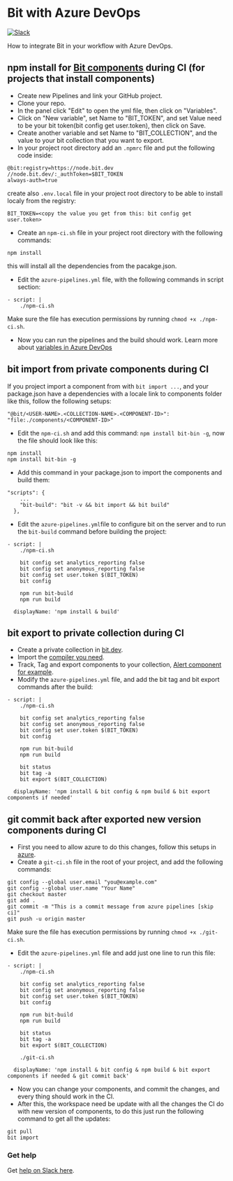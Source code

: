 # Bit with Azure DevOps

[![Slack](https://badgen.now.sh/badge/chat/on%20Slack/cyan)](https://join.slack.com/t/bit-dev-community/shared_invite/enQtNzM2NzQ3MTQzMTg3LWI2YmFmZjQwMTkxNmFmNTVkYzU2MGI2YjgwMmJlZDdkNWVhOGIzZDFlYjg4MGRmOTM4ODAxNTIxMTMwNWVhMzg)

How to integrate Bit in your workflow with Azure DevOps.

## npm install for [Bit components](https://github.com/teambit/bit) during CI (for projects that install components)

- Create new Pipelines and link your GitHub project.
- Clone your repo.
- In the panel click "Edit" to open the yml file, then click on "Variables".
- Click on "New variable", set Name to "BIT_TOKEN", and set Value need to be your bit token(bit config get user.token), then click on Save.
- Create another variable and set Name to "BIT_COLLECTION", and the value to your bit collection that you want to export.
- In your project root directory add an `.npmrc` file and put the following code inside:

```
@bit:registry=https://node.bit.dev
//node.bit.dev/:_authToken=$BIT_TOKEN
always-auth=true
```
create also `.env.local` file in your project root directory to be able to install localy from the registry:
```
BIT_TOKEN=<copy the value you get from this: bit config get user.token>
```
- Create an `npm-ci.sh` file in your project root directory with the following commands:
```
npm install
```
this will install all the dependencies from the pacakge.json.
- Edit the `azure-pipelines.yml` file, with the following commands in script section:
```
- script: |
    ./npm-ci.sh
```
Make sure the file has execution permissions by running `chmod +x ./npm-ci.sh`.
- Now you can run the pipelines and the build should work.
Learn more about [variables in Azure DevOps](https://docs.microsoft.com/en-us/azure/devops/pipelines/process/variables?view=azure-devops&tabs=yaml%2Cbatch)

## bit import from private components during CI 
If you project import a component from with `bit import ...`, and your package.json have a dependencies with a locale link to components folder like this, follow the following setups:
```
"@bit/<USER-NAME>.<COLLECTION-NAME>.<COMPONENT-ID>": "file:./components/<COMPONENT-ID>"
```
- Edit the `npm-ci.sh` and add this command: `npm install bit-bin -g`, now the file should look like this:
```
npm install
npm install bit-bin -g
```
- Add this command in your package.json to import the components and build them:  
```
"scripts": {
    ...
    "bit-build": "bit -v && bit import && bit build"
  },
```
- Edit the `azure-pipelines.yml`file to configure bit on the server and to run the `bit-build` command before building the project:
```
- script: |
    ./npm-ci.sh
    
    bit config set analytics_reporting false
    bit config set anonymous_reporting false
    bit config set user.token $(BIT_TOKEN)
    bit config 
 
    npm run bit-build
    npm run build

  displayName: 'npm install & build'
```

## bit export to private collection during CI
- Create a private collection in [bit.dev](bit.dev).
- Import the [compiler you need](https://bit.dev/bit/envs).
- Track, Tag and export components to your collection, [Alert component for example](src/components/Alert.js).
- Modify the `azure-pipelines.yml` file, and add the bit tag and bit export commands after the build:
```
- script: |
    ./npm-ci.sh
    
    bit config set analytics_reporting false
    bit config set anonymous_reporting false
    bit config set user.token $(BIT_TOKEN)
    bit config 
 
    npm run bit-build
    npm run build
    
    bit status
    bit tag -a
    bit export $(BIT_COLLECTION)

  displayName: 'npm install & bit config & npm build & bit export components if needed'
```

## git commit back after exported new version components during CI
- First you need to allow azure to do this changes, follow this setups in [azure](https://docs.microsoft.com/en-us/azure/devops/pipelines/scripts/git-commands?view=azure-devops&tabs=yaml).
- Create a `git-ci.sh` file in the root of your project, and add the following commands:
```
git config --global user.email "you@example.com"
git config --global user.name "Your Name"
git checkout master
git add .
git commit -m "This is a commit message from azure pipelines [skip ci]"
git push -u origin master
```
Make sure the file has execution permissions by running `chmod +x ./git-ci.sh`. 
- Edit the `azure-pipelines.yml` file and add just one line to run this file:
```
- script: |
    ./npm-ci.sh
    
    bit config set analytics_reporting false
    bit config set anonymous_reporting false
    bit config set user.token $(BIT_TOKEN)
    bit config 
 
    npm run bit-build
    npm run build
    
    bit status
    bit tag -a
    bit export $(BIT_COLLECTION)

    ./git-ci.sh

  displayName: 'npm install & bit config & npm build & bit export components if needed & git commit back'
```
- Now you can change your components, and commit the changes, and every thing should work in the CI.
- After this, the workspace need be update with all the changes the CI do with new version of components, to do this just run the following command to get all the updates:
```
git pull
bit import
```
### Get help

Get [help on Slack here](https://join.slack.com/t/bit-dev-community/shared_invite/enQtNzM2NzQ3MTQzMTg3LWI2YmFmZjQwMTkxNmFmNTVkYzU2MGI2YjgwMmJlZDdkNWVhOGIzZDFlYjg4MGRmOTM4ODAxNTIxMTMwNWVhMzg).
